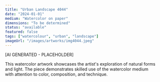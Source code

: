 ```yaml
---
title: "Urban Landscape 4044"
date: "2024-01-01"
medium: "Watercolor on paper"
dimensions: "To be determined"
status: "available"
featured: false
tags: ["watercolour", "urban", "landscape"]
imageUrl: "/images/artworks/img4044.jpeg"
---
```


[AI GENERATED - PLACEHOLDER]

This watercolor artwork showcases the artist's exploration of natural forms and light. The piece demonstrates skilled use of the watercolor medium with attention to color, composition, and technique.
